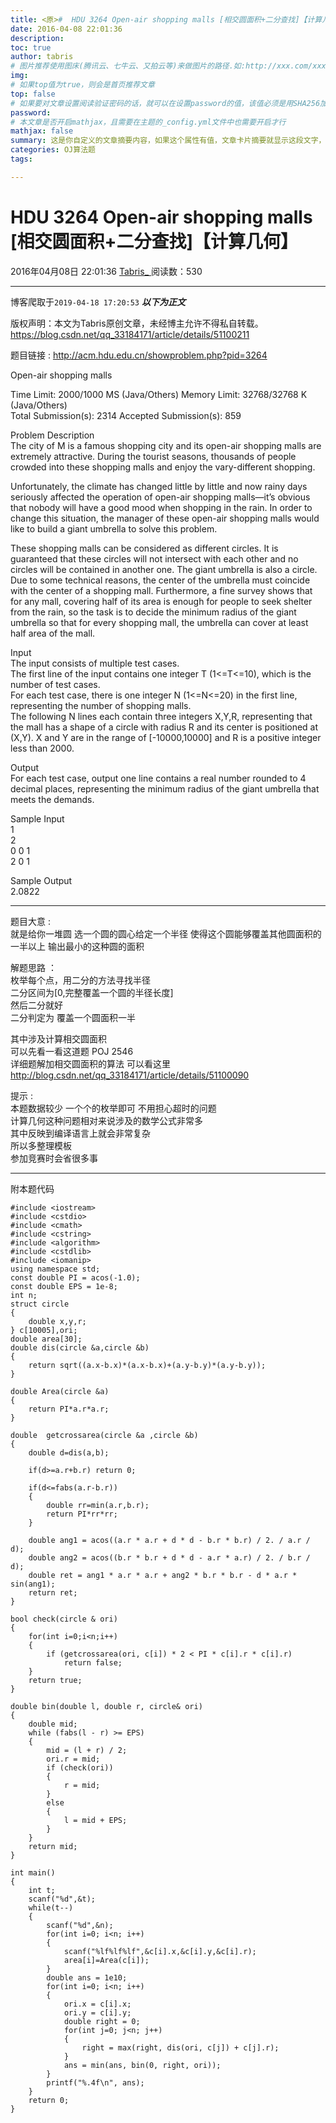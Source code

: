 ```yaml
---
title: <原>#  HDU 3264 Open-air shopping malls [相交圆面积+二分查找]【计算几何】
date: 2016-04-08 22:01:36
description:
toc: true
author: tabris
# 图片推荐使用图床(腾讯云、七牛云、又拍云等)来做图片的路径.如:http://xxx.com/xxx.jpg
img: 
# 如果top值为true，则会是首页推荐文章
top: false
# 如果要对文章设置阅读验证密码的话，就可以在设置password的值，该值必须是用SHA256加密后的密码，防止被他人识破
password: 
# 本文章是否开启mathjax，且需要在主题的_config.yml文件中也需要开启才行
mathjax: false
summary: 这是你自定义的文章摘要内容，如果这个属性有值，文章卡片摘要就显示这段文字，否则程序会自动截取文章的部分内容作为摘要
categories: OJ算法题
tags:

---
```





#  HDU 3264 Open-air shopping malls [相交圆面积+二分查找]【计算几何】

2016年04月08日 22:01:36  [ Tabris_ ](https://me.csdn.net/qq_33184171) 阅读数：530


--- 
 博客爬取于`2019-04-18 17:20:53`
***以下为正文***

版权声明：本文为Tabris原创文章，未经博主允许不得私自转载。
https://blog.csdn.net/qq_33184171/article/details/51100211

题目链接 : [ http://acm.hdu.edu.cn/showproblem.php?pid=3264
](http://acm.hdu.edu.cn/showproblem.php?pid=3264)

Open-air shopping malls

Time Limit: 2000/1000 MS (Java/Others) Memory Limit: 32768/32768 K
(Java/Others)  
Total Submission(s): 2314 Accepted Submission(s): 859

Problem Description  
The city of M is a famous shopping city and its open-air shopping malls are
extremely attractive. During the tourist seasons, thousands of people crowded
into these shopping malls and enjoy the vary-different shopping.

Unfortunately, the climate has changed little by little and now rainy days
seriously affected the operation of open-air shopping malls—it’s obvious that
nobody will have a good mood when shopping in the rain. In order to change
this situation, the manager of these open-air shopping malls would like to
build a giant umbrella to solve this problem.

These shopping malls can be considered as different circles. It is guaranteed
that these circles will not intersect with each other and no circles will be
contained in another one. The giant umbrella is also a circle. Due to some
technical reasons, the center of the umbrella must coincide with the center of
a shopping mall. Furthermore, a fine survey shows that for any mall, covering
half of its area is enough for people to seek shelter from the rain, so the
task is to decide the minimum radius of the giant umbrella so that for every
shopping mall, the umbrella can cover at least half area of the mall.

Input  
The input consists of multiple test cases.  
The first line of the input contains one integer T (1<=T<=10), which is the
number of test cases.  
For each test case, there is one integer N (1<=N<=20) in the first line,
representing the number of shopping malls.  
The following N lines each contain three integers X,Y,R, representing that the
mall has a shape of a circle with radius R and its center is positioned at
(X,Y). X and Y are in the range of [-10000,10000] and R is a positive integer
less than 2000.

Output  
For each test case, output one line contains a real number rounded to 4
decimal places, representing the minimum radius of the giant umbrella that
meets the demands.

Sample Input  
1  
2  
0 0 1  
2 0 1

Sample Output  
2.0822

* * *

题目大意 :  
就是给你一堆圆 选一个圆的圆心给定一个半径 使得这个圆能够覆盖其他圆面积的一半以上 输出最小的这种圆的面积

解题思路 ：  
枚举每个点，用二分的方法寻找半径  
二分区间为[0,完整覆盖一个圆的半径长度]  
然后二分就好  
二分判定为 覆盖一个圆面积一半

其中涉及计算相交圆面积  
可以先看一看这道题 POJ 2546  
详细题解加相交圆面积的算法 可以看这里  
[ http://blog.csdn.net/qq_33184171/article/details/51100090
](http://blog.csdn.net/qq_33184171/article/details/51100090)

提示 :  
本题数据较少 一个个的枚举即可 不用担心超时的问题  
计算几何这种问题相对来说涉及的数学公式非常多  
其中反映到编译语言上就会非常复杂  
所以多整理模板  
参加竞赛时会省很多事

* * *

附本题代码

    
    
    #include <iostream>
    #include <cstdio>
    #include <cmath>
    #include <cstring>
    #include <algorithm>
    #include <cstdlib>
    #include <iomanip>
    using namespace std;
    const double PI = acos(-1.0);
    const double EPS = 1e-8;
    int n;
    struct circle
    {
        double x,y,r;
    } c[10005],ori;
    double area[30];
    double dis(circle &a,circle &b)
    {
        return sqrt((a.x-b.x)*(a.x-b.x)+(a.y-b.y)*(a.y-b.y));
    }
    
    double Area(circle &a)
    {
        return PI*a.r*a.r;
    }
    
    double  getcrossarea(circle &a ,circle &b)
    {
        double d=dis(a,b);
    
        if(d>=a.r+b.r) return 0;
    
        if(d<=fabs(a.r-b.r))
        {
            double rr=min(a.r,b.r);
            return PI*rr*rr;
        }
    
        double ang1 = acos((a.r * a.r + d * d - b.r * b.r) / 2. / a.r / d);
        double ang2 = acos((b.r * b.r + d * d - a.r * a.r) / 2. / b.r / d);
        double ret = ang1 * a.r * a.r + ang2 * b.r * b.r - d * a.r * sin(ang1);
        return ret;
    }
    
    bool check(circle & ori)
    {
        for(int i=0;i<n;i++)
        {
            if (getcrossarea(ori, c[i]) * 2 < PI * c[i].r * c[i].r)
                return false;
        }
        return true;
    }
    
    double bin(double l, double r, circle& ori)
    {
        double mid;
        while (fabs(l - r) >= EPS)
        {
            mid = (l + r) / 2;
            ori.r = mid;
            if (check(ori))
            {
                r = mid;
            }
            else
            {
                l = mid + EPS;
            }
        }
        return mid;
    }
    
    int main()
    {
        int t;
        scanf("%d",&t);
        while(t--)
        {
            scanf("%d",&n);
            for(int i=0; i<n; i++)
            {
                scanf("%lf%lf%lf",&c[i].x,&c[i].y,&c[i].r);
                area[i]=Area(c[i]);
            }
            double ans = 1e10;
            for(int i=0; i<n; i++)
            {
                ori.x = c[i].x;
                ori.y = c[i].y;
                double right = 0;
                for(int j=0; j<n; j++)
                {
                    right = max(right, dis(ori, c[j]) + c[j].r);
                }
                ans = min(ans, bin(0, right, ori));
            }
            printf("%.4f\n", ans);
        }
        return 0;
    }

